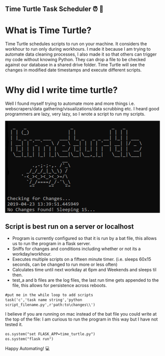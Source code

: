 ## Time Turtle Task Scheduler :alarm_clock: :turtle:
# What is Time Turtle?
Time Turtle schedules scripts to run on your machine.
It considers the workhour to run only during workhours.
I made it because I am trying to automate data cleaning processes,
I also made it so that others can trigger my code without knowing Python.
They can drop a file to be checked against our database in a shared drive folder.
Time Turtle will see the changes in modified date timestamps and execute different scripts.

# Why did I write time turtle?
Well I found myself trying to automate more and more things i.e. webscrapers/data gathering/visualizations/data scrubbing etc.
I heard good programmers are lazy, very lazy, so I wrote a script to run my scripts.

![turtle time](time.png)

## Script is best run on a server or localhost
* Program is currently configured so that it is run by a bat file, this allows us to run the program in a flask server.
* Sniffs for changes and conditions including whether or not its a workday/workhour.
* Executes multiple scripts on a fifteen minute timer. (i.e. sleeps 60x15 seconds, can be changed to run more or less often)
* Calculates time until next workday at 6pm and Weekends and sleeps til then.
* test_a and b files are the log files, the last run time gets appended to the file, this allows for persistence across reboots.

```
#put me in the while loop to add scripts
task('c','task name string','python script_filename.py',r'path:to\changes\\')
```
I believe if you are running on mac instead of the bat file you could write at the top of the file:
I am curious to run the program in this way but I have not tested it.
```
os.system("set FLASK_APP=time_turtle.py")
os.system("flask run")
```
Happy Automating! :computer:
